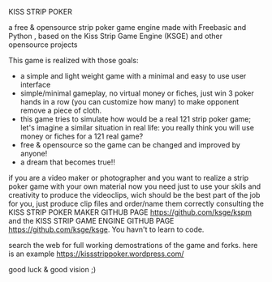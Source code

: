 KISS STRIP POKER

a free & opensource strip poker game engine made with Freebasic and Python , based on the Kiss Strip Game Engine (KSGE) and other opensource projects

This game is realized with those goals:
- a simple and light weight game with a minimal and easy to use user interface
- simple/minimal gameplay, no virtual money or fiches, just win 3 poker hands in a row (you can customize how many) to make opponent remove a piece of cloth. 
- this game tries to simulate how would be a real 121 strip poker game; let's imagine a similar situation in real life: you really think you will use money or fiches for a 121 real game?
- free & opensource so the game can be changed and improved by anyone!
- a dream that becomes true!!

if you are a video maker or photographer and you want to realize a strip poker game with your own material now you need just to use your skils and creativity to produce the videoclips, wich should be the best part of the job for you, just produce clip files and order/name them correctly consulting the KISS STRIP POKER MAKER GITHUB PAGE https://github.com/ksge/kspm and the KISS STRIP GAME ENGINE GITHUB PAGE https://github.com/ksge/ksge. You havn't to learn to code.

search the web for full working demostrations of the game and forks.
here is an example https://kissstrippoker.wordpress.com/

good luck & good vision ;)
